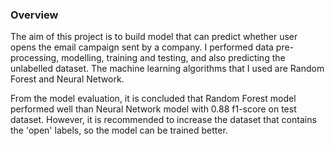 ### Overview

The aim of this project is to build model that can predict whether user opens the email campaign sent by a company. 
I performed data pre-processing, modelling, training and testing, and also predicting the unlabelled dataset.
The machine learning algorithms that I used are Random Forest and Neural Network. 

From the model evaluation, it is concluded that Random Forest model performed well than Neural Network model with 0.88 f1-score on test dataset.
However, it is recommended to increase the dataset that contains the 'open' labels, so the model can be trained better.
